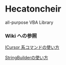 # Hecatoncheir
all-purpose VBA Library

### Wiki への参照

[ICursor 系コマンドの使い方](https://github.com/RelaxTools/Hecatoncheir/wiki/ICursor-%E7%B3%BB%E3%82%B3%E3%83%9E%E3%83%B3%E3%83%89%E3%81%AE%E4%BD%BF%E3%81%84%E6%96%B9)

[StringBuilderの使い方](https://github.com/RelaxTools/Hecatoncheir/wiki/StringBuilder-%E3%81%AE%E4%BD%BF%E3%81%84%E6%96%B9)
